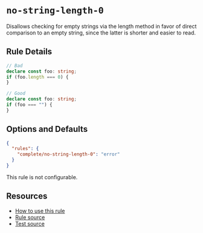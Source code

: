 # `no-string-length-0`

Disallows checking for empty strings via the length method in favor of direct comparison to an empty string, since the latter is shorter and easier to read.

## Rule Details

```ts
// Bad
declare const foo: string;
if (foo.length === 0) {
}

// Good
declare const foo: string;
if (foo === "") {
}
```

## Options and Defaults

```json
{
  "rules": {
    "complete/no-string-length-0": "error"
  }
}
```

This rule is not configurable.

## Resources

- [How to use this rule](../../README.md#install--usage)
- [Rule source](../../src/rules/no-string-length-0.ts)
- [Test source](../../tests/rules/no-string-length-0.test.ts)
